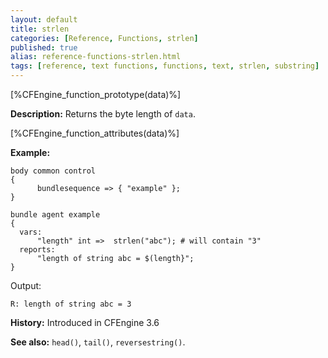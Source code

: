 ```yaml
---
layout: default
title: strlen
categories: [Reference, Functions, strlen]
published: true
alias: reference-functions-strlen.html
tags: [reference, text functions, functions, text, strlen, substring]
---
```


[%CFEngine_function_prototype(data)%]

**Description:** Returns the byte length of `data`.

[%CFEngine_function_attributes(data)%]

**Example:**

```cf3
body common control
{
      bundlesequence => { "example" };
}

bundle agent example
{
  vars:
      "length" int =>  strlen("abc"); # will contain "3"
  reports:
      "length of string abc = $(length}";
}
```

Output:

```
R: length of string abc = 3
```

**History:** Introduced in CFEngine 3.6

**See also:** `head()`, `tail()`, `reversestring()`.
